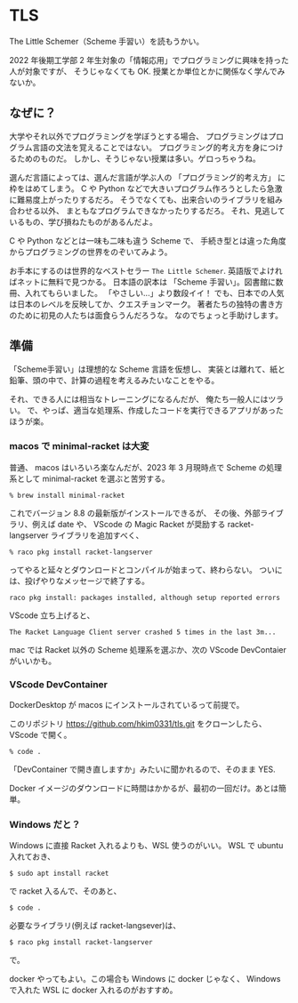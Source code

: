 # TLS

The Little Schemer（Scheme 手習い）を読もうかい。

2022 年後期工学部 2 年生対象の「情報応用」でプログラミングに興味を持った人が対象ですが、
そうじゃなくても OK.
授業とか単位とかに関係なく学んでみないか。

## なぜに？

大学やそれ以外でプログラミングを学ぼうとする場合、
プログラミングはプログラム言語の文法を覚えることではない。
プログラミング的考え方を身につけるためのものだ。
しかし、そうじゃない授業は多い。ゲロっちゃうね。

選んだ言語によっては、選んだ言語が学ぶ人の
「プログラミング的考え方」
に枠をはめてしまう。
C や Python などで大きいプログラム作ろうとしたら急激に難易度上がったりするだろ。
そうでなくても、出来合いのライブラリを組み合わせる以外、
まともなプログラムできなかったりするだろ。
それ、見逃しているもの、学び損ねたものがあるんだよ。

C や Python などとは一味も二味も違う Scheme で、
手続き型とは違った角度からプログラミングの世界をのぞいてみよう。

お手本にするのは世界的なベストセラー
`The Little Schemer`.
英語版でよければネットに無料で見つかる。
日本語の訳本は 「Scheme 手習い」。図書館に数冊、入れてもらいました。
「やさしい...」より数段イイ！
でも、日本での人気は日本のレベルを反映してか、クエスチョンマーク。
著者たちの独特の書き方のために初見の人たちは面食らうんだろうな。
なのでちょっと手助けします。

## 準備

「Scheme手習い」は理想的な Scheme 言語を仮想し、
実装とは離れて、紙と鉛筆、頭の中で、計算の過程を考えるみたいなことをやる。

それ、できる人には相当なトレーニングになるんだが、
俺たち一般人にはツラい。
で、やっぱ、適当な処理系、作成したコードを実行できるアプリがあったほうが楽。

### macos で minimal-racket は大変

普通、 macos はいろいろ楽なんだが、2023 年 3 月現時点で
Scheme の処理系として minimal-racket を選ぶと苦労する。

```
% brew install minimal-racket
```

これでバージョン 8.8 の最新版がインストールできるが、
その後、外部ライブラリ、例えば date や、
VScode の Magic Racket が奨励する
racket-langserver ライブラリを追加すべく、

```
% raco pkg install racket-langserver
```

ってやると延々とダウンロードとコンパイルが始まって、終わらない。
ついには、投げやりなメッセージで終了する。

```
raco pkg install: packages installed, although setup reported errors
```

VScode 立ち上げると、

```
The Racket Language Client server crashed 5 times in the last 3m...
```

mac では Racket 以外の Scheme 処理系を選ぶか、次の VScode DevContaier がいいかも。

### VScode DevContainer

DockerDesktop が macos にインストールされているって前提で。

このリポジトリ
https://github.com/hkim0331/tls.git
をクローンしたら、VScode で開く。

```
% code .
```

「DevContainer で開き直しますか」みたいに聞かれるので、そのまま YES.

Docker イメージのダウンロードに時間はかかるが、最初の一回だけ。あとは簡単。

### Windows だと？

Windows に直接 Racket 入れるよりも、WSL 使うのがいい。
WSL で ubuntu 入れておき、

```
$ sudo apt install racket
```

で racket 入るんで、そのあと、

```
$ code .
```

必要なライブラリ(例えば racket-langsever)は、

```
$ raco pkg install racket-langserver
```
で。

docker やってもよい。この場合も Windows に docker じゃなく、
Windows で入れた WSL に docker 入れるのがおすすめ。
